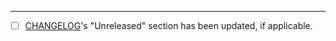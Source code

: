 ---

- [ ] [CHANGELOG](https://github.com/vanniktech/gradle-maven-publish-plugin/blob/main/CHANGELOG.md)'s "Unreleased" section has been updated, if applicable.
